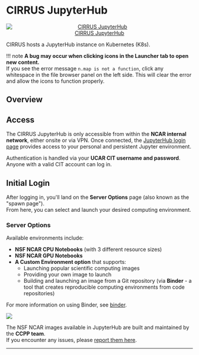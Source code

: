 # CIRRUS JupyterHub

<div style="text-align:center">
<a href="https://jupyter.k8s.ucar.edu/">
<img src="../../../media/jupyter/jhub-logo.png" 
        alt="CIRRUS JupyterHub" 
        style="display: block; margin: 0 auto" />
CIRRUS JupyterHub</a>
</div>

CIRRUS hosts a JupyterHub instance on Kubernetes (K8s).

!!! note
    **A bug may occur when clicking icons in the Launcher tab to open new content.**  
    If you see the error message `n.map is not a function`, click any whitespace in the file browser panel on the left side. This will clear the error and allow the icons to function properly.

## Overview

## Access

The CIRRUS JupyterHub is only accessible from within the **NCAR internal network**, either onsite or via VPN. Once connected, the [JupyterHub login page](https://jupyter.k8s.ucar.edu/) provides access to your personal and persistent Jupyter environment.

Authentication is handled via your **UCAR CIT username and password**. Anyone with a valid CIT account can log in.

## Initial Login

After logging in, you'll land on the **Server Options** page (also known as the "spawn page").  
From here, you can select and launch your desired computing environment.

### Server Options

Available environments include:

- **NSF NCAR CPU Notebooks** (with 3 different resource sizes)
- **NSF NCAR GPU Notebooks**
- **A Custom Environment option** that supports:
  - Launching popular scientific computing images
  - Providing your own image to launch
  - Building and launching an image from a Git repository (via **Binder** - a tool that creates reproducible computing environments from code repositories)

For more information on using Binder, see [binder](binderhub.md).

<img src="../../../media/jupyter/server-opts.png"/>

The NSF NCAR images available in JupyterHub are built and maintained by the **CCPP team**.  
If you encounter any issues, please [report them here](https://jira.ucar.edu/secure/CreateIssueDetails!init.jspa?pid=18470&issuetype=10905).

---